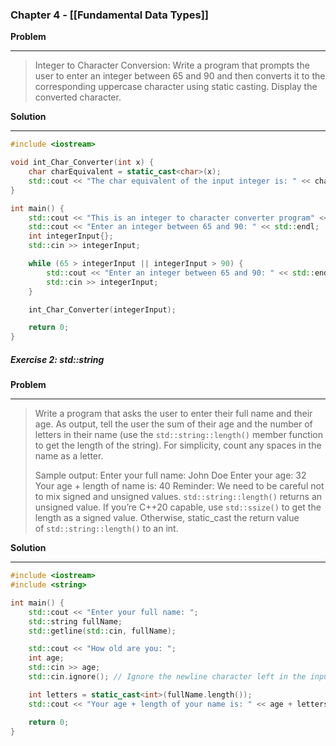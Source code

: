 ### Chapter 4 - [[Fundamental Data Types]]

**Problem** <hr>

> Integer to Character Conversion: Write a program that prompts the user to enter an integer between 65 and 90 and then converts it to the corresponding uppercase character using static casting. Display the converted character.

**Solution** <hr>

```Cpp
#include <iostream>

void int_Char_Converter(int x) {
    char charEquivalent = static_cast<char>(x);
    std::cout << "The char equivalent of the input integer is: " << charEquivalent << std::endl;
}

int main() {
    std::cout << "This is an integer to character converter program" << std::endl;
    std::cout << "Enter an integer between 65 and 90: " << std::endl;
    int integerInput{};
    std::cin >> integerInput;

    while (65 > integerInput || integerInput > 90) {
        std::cout << "Enter an integer between 65 and 90: " << std::endl;
        std::cin >> integerInput;
    }

    int_Char_Converter(integerInput);

    return 0;
}

```

##### Exercise 2: std::string

**Problem** <hr>

> Write a program that asks the user to enter their full name and their age. As output, tell the user the sum of their age and the number of letters in their name (use the `std::string::length()` member function to get the length of the string). For simplicity, count any spaces in the name as a letter.
> 
> Sample output:
	Enter your full name: John Doe
	Enter your age: 32
	Your age + length of name is: 40
	Reminder: We need to be careful not to mix signed and unsigned values. `std::string::length()` returns an unsigned value. If you’re C++20 capable, use `std::ssize()` to get the length as a signed value. Otherwise, static_cast the return value of `std::string::length()` to an int.

	
**Solution** <hr> 
```Cpp
#include <iostream>
#include <string>

int main() {
    std::cout << "Enter your full name: ";
    std::string fullName;
    std::getline(std::cin, fullName);

    std::cout << "How old are you: ";
    int age;
    std::cin >> age;
    std::cin.ignore(); // Ignore the newline character left in the input stream

    int letters = static_cast<int>(fullName.length());
    std::cout << "Your age + length of your name is: " << age + letters << '\n';

    return 0;
}

```




	
	
	

